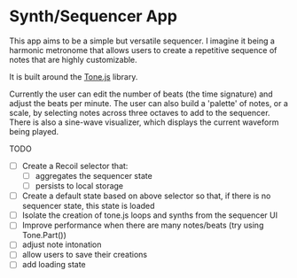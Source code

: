 Synth/Sequencer App
=========

This app aims to be a simple but versatile sequencer. 
I imagine it being a harmonic metronome that allows
users to create a repetitive sequence of notes that 
are highly customizable.

It is built around the [Tone.js](https://tonejs.github.io/) library.

Currently the user can edit the number of beats (the time signature) and adjust the beats per minute.
The user can also build a 'palette' of notes, or a scale, by selecting notes across three octaves to add to the sequencer.
There is also a sine-wave visualizer, which displays the current waveform being played.


TODO
- [ ] Create a Recoil selector that:
  - [ ] aggregates the sequencer state
  - [ ] persists to local storage
- [ ] Create a default state based on above selector so that, if there is no sequencer state, this state is loaded
- [ ] Isolate the creation of tone.js loops and synths from the sequencer UI
- [ ] Improve performance when there are many notes/beats (try using Tone.Part())
- [ ] adjust note intonation
- [ ] allow users to save their creations
- [ ] add loading state
